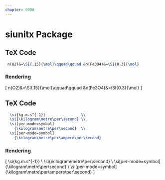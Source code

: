 ```yaml
---
chapter: 9000
---
```


# siunitx Package

## TeX Code

```tex
 n(O2)&=\SI{.15}{\mol}\qquad\qquad &n(Fe3O4)&=\SI{0.3}{\mol}
```

### Rendering

\[
 n(O2)&=\SI{.15}{\mol}\qquad\qquad &n(Fe3O4)&=\SI{0.3}{\mol}
\]

## TeX Code

```tex
  \si{kg.m.s^{-1}}                \\
  \si{\kilogram\metre\per\second} \\
  \si[per-mode=symbol]
    {\kilogram\metre\per\second}  \\
  \si[per-mode=symbol]
    {\kilogram\metre\per\ampere\per\second}
```

### Rendering

\[
  \si{kg.m.s^{-1}}                \\
  \si{\kilogram\metre\per\second} \\
  \si[per-mode=symbol]
    {\kilogram\metre\per\second}  \\
  \si[per-mode=symbol]
    {\kilogram\metre\per\ampere\per\second}
\]
